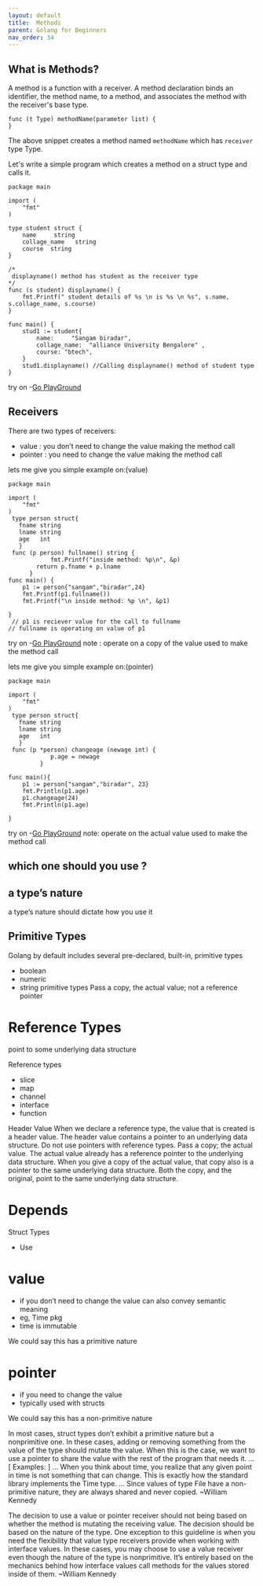 ```yaml
---
layout: default
title:  Methods
parent: Golang for Beginners
nav_order: 34
---
```


## What is Methods?

A method is a function with a receiver. A method declaration binds an identifier, 
the method name, to a method, and associates the method with the receiver's base type.

```
func (t Type) methodName(parameter list) {  
}
```

The above snippet creates a method named `methodName` which has `receiver` type Type.

Let's write a simple program which creates a method on a struct type and calls it.

```
package main

import (
	"fmt"
)

type student struct {
	name     string
	collage_name   string
	course  string
}

/*
 displayname() method has student as the receiver type
*/
func (s student) displayname() {
	fmt.Printf(" student details of %s \n is %s \n %s", s.name, s.collage_name, s.course)
}

func main() {
	stud1 := student{
		name:     "Sangam biradar",
		collage_name:  "alliance University Bengalore" ,
		course: "btech",
	}
	stud1.displayname() //Calling displayname() method of student type
}
```

try on -[Go PlayGround](https://play.golang.org/p/myRvCjqX_td)


## Receivers

There are two types of receivers:
- value :
you don’t need to change the value making the method call
- pointer :
you need to change the value making the method call

lets me give you simple example on:(value)
```
package main

import (
	"fmt"
)
 type person struct{
   fname string 
   lname string 
   age   int 
   }
 func (p person) fullname() string {
            fmt.Printf("inside method: %p\n", &p)
	    return p.fname + p.lname 
	  }
func main() {
    p1 := person{"sangam","biradar",24}
    fmt.Printf(p1.fullname())
    fmt.Printf("\n inside method: %p \n", &p1)

}
 // p1 is reciever value for the call to fullname 
// fullname is operating on value of p1
```
try on -[Go PlayGround](https://play.golang.org/p/ptjCNcnNRsS)
note : operate on a copy of the value used to make the method call


lets me give you simple example on:(pointer)
```
package main

import (
	"fmt"
)
 type person struct{
   fname string 
   lname string 
   age   int 
   }
 func (p *person) changeage (newage int) {
            p.age = newage 
         }
	  
func main(){
    p1 := person{"sangam","biradar", 23}
    fmt.Println(p1.age)
    p1.changeage(24)
    fmt.Println(p1.age)

}
```
try on -[Go PlayGround](https://play.golang.org/p/RlGWgI-G2-7)
note: operate on the actual value used to make the method call

## which one should you use ?	

## a type’s nature
a type’s nature should dictate how you use it

## Primitive Types
Golang by default includes several pre-declared, built-in, primitive types
- boolean
- numeric 
- string 
primitive types
Pass a copy, the actual value; not a reference pointer

# Reference Types
point to some underlying data structure

Reference types
- slice
- map
- channel
- interface
- function

Header Value
When we declare a reference type, the value that is created is a header value. The header value contains a pointer to an underlying data structure. Do not use pointers with reference types. Pass a copy; the actual value. The actual value already has a reference pointer to the underlying data structure. When you give a copy of the actual value, that copy also is a pointer to the same underlying data structure. Both the copy, and the original, point to the same underlying data structure.

# Depends
Struct Types
- Use
# value
- if you don’t need to change the value
can also convey semantic meaning
- eg, Time pkg
- time is immutable

We could say this has a primitive nature

# pointer
- if you need to change the value
- typically used with structs

We could say this has a non-primitive nature


In most cases, struct types don’t exhibit a primitive nature but a nonprimitive one. In these cases, adding or removing something from the value of the type should mutate the value. When this is the case, we want to use a pointer to share the value with the rest of the program that needs it. … [ Examples: ] … When you think about time, you realize that any given point in time is not something that can change. This is exactly how the standard library implements the Time type. … Since values of type File have a non-primitive nature, they are always shared and never copied.
 ~William Kennedy
 
 The decision to use a value or pointer receiver should not being based on whether the method is mutating the receiving value. The decision should be based on the nature of the type. One exception to this guideline is when you need the flexibility that value type receivers provide when working with interface values. In these cases, you may choose to use a value receiver even though the nature of the type is nonprimitive. It’s entirely based on the mechanics behind how interface values call methods for the values stored inside of them.
 ~William Kennedy















	    
	    
	    
 













